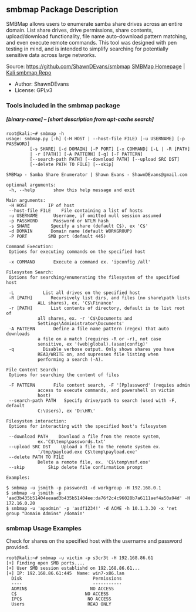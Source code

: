## smbmap Package Description

SMBMap allows users to enumerate samba share drives across an entire domain. List share drives, drive permissions, share contents, upload/download functionality, file name auto-download pattern matching, and even execute remote commands. This tool was designed with pen testing in mind, and is intended to simplify searching for potentially sensitive data across large networks.

Source: https://github.com/ShawnDEvans/smbmap
[SMBMap Homepage](https://github.com/ShawnDEvans/smbmap) | [Kali smbmap Repo](https://gitlab.com/kalilinux/packages/smbmap.git)

- Author: ShawnDEvans
- License: GPLv3

### Tools included in the smbmap package

##### [binary-name] – [short description from apt-cache search]

```
root@kali:~# smbmap -h
usage: smbmap.py [-h] (-H HOST | --host-file FILE) [-u USERNAME] [-p PASSWORD]
         [-s SHARE] [-d DOMAIN] [-P PORT] [-x COMMAND] [-L | -R [PATH]
         | -r [PATH]] [-A PATTERN] [-q] [-F PATTERN]
         [--search-path PATH] [--download PATH] [--upload SRC DST]
         [--delete PATH TO FILE] [--skip]

SMBMap - Samba Share Enumerator | Shawn Evans - ShawnDEvans@gmail.com

optional arguments:
 -h, --help       show this help message and exit

Main arguments:
 -H HOST        IP of host
 --host-file FILE    File containing a list of hosts
 -u USERNAME      Username, if omitted null session assumed
 -p PASSWORD      Password or NTLM hash
 -s SHARE        Specify a share (default C$), ex 'C$'
 -d DOMAIN       Domain name (default WORKGROUP)
 -P PORT        SMB port (default 445)

Command Execution:
 Options for executing commands on the specified host

 -x COMMAND       Execute a command ex. 'ipconfig /all'

Filesystem Search:
 Options for searching/enumerating the filesystem of the specified host

 -L           List all drives on the specified host
 -R [PATH]       Recursively list dirs, and files (no share\path lists
            ALL shares), ex. 'C$\Finance'
 -r [PATH]       List contents of directory, default is to list root of
            all shares, ex. -r 'C$\Documents and
            Settings\Administrator\Documents'
 -A PATTERN       Define a file name pattern (regex) that auto downloads
            a file on a match (requires -R or -r), not case
            sensitive, ex '(web|global).(asax|config)'
 -q           Disable verbose output. Only shows shares you have
            READ/WRITE on, and supresses file listing when
            performing a search (-A).

File Content Search:
 Options for searching the content of files

 -F PATTERN       File content search, -F '[Pp]assword' (requies admin
            access to execute commands, and powershell on victim
            host)
 --search-path PATH   Specify drive/path to search (used with -F, default
            C:\Users), ex 'D:\HR\'

Filesystem interaction:
 Options for interacting with the specified host's filesystem

 --download PATH    Download a file from the remote system,
            ex.'C$\temp\passwords.txt'
 --upload SRC DST    Upload a file to the remote system ex.
            '/tmp/payload.exe C$\temp\payload.exe'
 --delete PATH TO FILE
            Delete a remote file, ex. 'C$\temp\msf.exe'
 --skip         Skip delete file confirmation prompt

Examples:

$ smbmap -u jsmith -p password1 -d workgroup -H 192.168.0.1
$ smbmap -u jsmith -p 'aad3b435b51404eeaad3b435b51404ee:da76f2c4c96028b7a6111aef4a50a94d' -H 172.16.0.20
$ smbmap -u 'apadmin' -p 'asdf1234!' -d ACME -h 10.1.3.30 -x 'net group "Domain Admins" /domain'
```

### smbmap Usage Examples

Check for shares on the specified host with the username and password provided.

```
root@kali:~# smbmap -u victim -p s3cr3t -H 192.168.86.61
[+] Finding open SMB ports....
[+] User SMB session establishd on 192.168.86.61...
[+] IP: 192.168.86.61:445  Name: win7-x86.lan
  Disk                           Permissions
  ----                           -----------
  ADMIN$                        NO ACCESS
  C$                          NO ACCESS
  IPC$                         NO ACCESS
  Users                        READ ONLY
```
